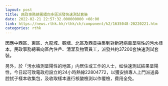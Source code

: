 ```yaml
---
layout: post
title: 民政事務總署續向多區派發快速測試套裝
date: 2022-02-21 22:57:32.000000000 +08:00
link: https://news.rthk.hk/rthk/ch/component/k2/1635048-20220221.htm
categories: rthk
---
```


因應中西區、東區、九龍城、觀塘、北區及西貢採集到對新冠病毒呈陽性的污水樣本，民政事務總署向區內住戶、清潔及物管員工，派發共約37200套快速測試套裝。

另外，於「污水檢測呈陽性的地區」内居住或工作的人士，如快速測試結果呈陽性，今日起可致電政府設立的24小時熱線22804772，以獲安排專人上門派送鼻腔拭子樣本收集包，及收取樣本進行核酸檢測以作覆檢，費用全免。
